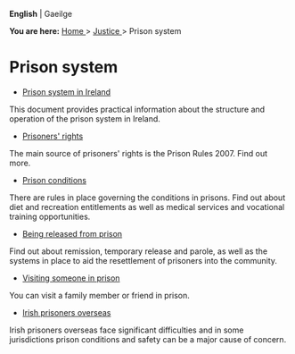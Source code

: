 **English** |  Gaeilge 

**You are here:** [ Home ](/en/) > [ Justice ](/en/justice/) > Prison system

#  Prison system

  * [ Prison system in Ireland ](/en/justice/prison-system/prison-system-in-ireland/)

This document provides practical information about the structure and operation
of the prison system in Ireland.

  * [ Prisoners' rights ](/en/justice/prison-system/prisoners-rights/)

The main source of prisoners' rights is the Prison Rules 2007. Find out more.

  * [ Prison conditions ](/en/justice/prison-system/prison-conditions/)

There are rules in place governing the conditions in prisons. Find out about
diet and recreation entitlements as well as medical services and vocational
training opportunities.

  * [ Being released from prison ](/en/justice/prison-system/being-released-from-prison/)

Find out about remission, temporary release and parole, as well as the systems
in place to aid the resettlement of prisoners into the community.

  * [ Visiting someone in prison ](/en/justice/prison-system/visiting-someone-in-prison/)

You can visit a family member or friend in prison.

  * [ Irish prisoners overseas ](/en/justice/prison-system/irish-prisoners-overseas/)

Irish prisoners overseas face significant difficulties and in some
jurisdictions prison conditions and safety can be a major cause of concern.
